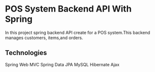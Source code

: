 # POS System Backend API With Spring

 In this project spring backend API create for a POS system.This backend manages customers, items,and orders. 

## Technologies 

 Spring Web MVC
 Spring Data JPA
 MySQL
 Hibernate
 Ajax